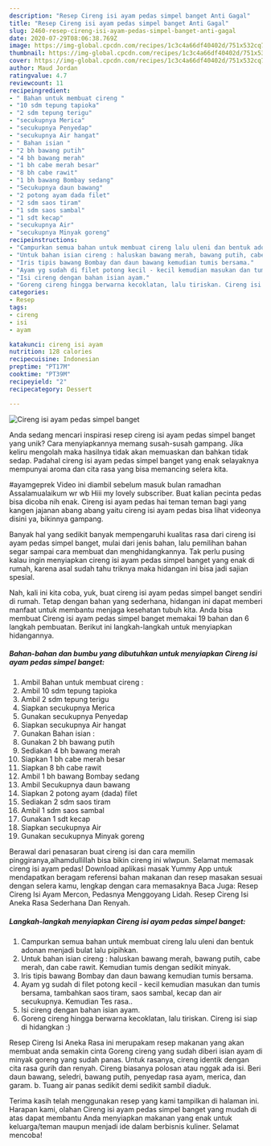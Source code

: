 ```yaml
---
description: "Resep Cireng isi ayam pedas simpel banget Anti Gagal"
title: "Resep Cireng isi ayam pedas simpel banget Anti Gagal"
slug: 2460-resep-cireng-isi-ayam-pedas-simpel-banget-anti-gagal
date: 2020-07-29T08:06:38.769Z
image: https://img-global.cpcdn.com/recipes/1c3c4a66df40402d/751x532cq70/cireng-isi-ayam-pedas-simpel-banget-foto-resep-utama.jpg
thumbnail: https://img-global.cpcdn.com/recipes/1c3c4a66df40402d/751x532cq70/cireng-isi-ayam-pedas-simpel-banget-foto-resep-utama.jpg
cover: https://img-global.cpcdn.com/recipes/1c3c4a66df40402d/751x532cq70/cireng-isi-ayam-pedas-simpel-banget-foto-resep-utama.jpg
author: Maud Jordan
ratingvalue: 4.7
reviewcount: 11
recipeingredient:
- " Bahan untuk membuat cireng "
- "10 sdm tepung tapioka"
- "2 sdm tepung terigu"
- "secukupnya Merica"
- "secukupnya Penyedap"
- "secukupnya Air hangat"
- " Bahan isian "
- "2 bh bawang putih"
- "4 bh bawang merah"
- "1 bh cabe merah besar"
- "8 bh cabe rawit"
- "1 bh bawang Bombay sedang"
- "Secukupnya daun bawang"
- "2 potong ayam dada filet"
- "2 sdm saos tiram"
- "1 sdm saos sambal"
- "1 sdt kecap"
- "secukupnya Air"
- "secukupnya Minyak goreng"
recipeinstructions:
- "Campurkan semua bahan untuk membuat cireng lalu uleni dan bentuk adonan menjadi bulat lalu pipihkan."
- "Untuk bahan isian cireng : haluskan bawang merah, bawang putih, cabe merah, dan cabe rawit. Kemudian tumis dengan sedikit minyak."
- "Iris tipis bawang Bombay dan daun bawang kemudian tumis bersama."
- "Ayam yg sudah di filet potong kecil - kecil kemudian masukan dan tumis bersama, tambahkan saos tiram, saos sambal, kecap dan air secukupnya. Kemudian Tes rasa.."
- "Isi cireng dengan bahan isian ayam."
- "Goreng cireng hingga berwarna kecoklatan, lalu tiriskan. Cireng isi siap di hidangkan :)"
categories:
- Resep
tags:
- cireng
- isi
- ayam

katakunci: cireng isi ayam 
nutrition: 128 calories
recipecuisine: Indonesian
preptime: "PT17M"
cooktime: "PT39M"
recipeyield: "2"
recipecategory: Dessert

---
```



![Cireng isi ayam pedas simpel banget](https://img-global.cpcdn.com/recipes/1c3c4a66df40402d/751x532cq70/cireng-isi-ayam-pedas-simpel-banget-foto-resep-utama.jpg)

Anda sedang mencari inspirasi resep cireng isi ayam pedas simpel banget yang unik? Cara menyiapkannya memang susah-susah gampang. Jika keliru mengolah maka hasilnya tidak akan memuaskan dan bahkan tidak sedap. Padahal cireng isi ayam pedas simpel banget yang enak selayaknya mempunyai aroma dan cita rasa yang bisa memancing selera kita.

#ayamgeprek Video ini diambil sebelum masuk bulan ramadhan Assalamualaikum wr wb Hiii my lovely subscriber. Buat kalian pecinta pedas bisa dicoba nih enak. Cireng isi ayam pedas hai teman teman bagi yang kangen jajanan abang abang yaitu cireng isi ayam pedas bisa lihat videonya disini ya, bikinnya gampang.

Banyak hal yang sedikit banyak mempengaruhi kualitas rasa dari cireng isi ayam pedas simpel banget, mulai dari jenis bahan, lalu pemilihan bahan segar sampai cara membuat dan menghidangkannya. Tak perlu pusing kalau ingin menyiapkan cireng isi ayam pedas simpel banget yang enak di rumah, karena asal sudah tahu triknya maka hidangan ini bisa jadi sajian spesial.


Nah, kali ini kita coba, yuk, buat cireng isi ayam pedas simpel banget sendiri di rumah. Tetap dengan bahan yang sederhana, hidangan ini dapat memberi manfaat untuk membantu menjaga kesehatan tubuh kita. Anda bisa membuat Cireng isi ayam pedas simpel banget memakai 19 bahan dan 6 langkah pembuatan. Berikut ini langkah-langkah untuk menyiapkan hidangannya.

<!--inarticleads1-->

##### Bahan-bahan dan bumbu yang dibutuhkan untuk menyiapkan Cireng isi ayam pedas simpel banget:

1. Ambil  Bahan untuk membuat cireng :
1. Ambil 10 sdm tepung tapioka
1. Ambil 2 sdm tepung terigu
1. Siapkan secukupnya Merica
1. Gunakan secukupnya Penyedap
1. Siapkan secukupnya Air hangat
1. Gunakan  Bahan isian :
1. Gunakan 2 bh bawang putih
1. Sediakan 4 bh bawang merah
1. Siapkan 1 bh cabe merah besar
1. Siapkan 8 bh cabe rawit
1. Ambil 1 bh bawang Bombay sedang
1. Ambil Secukupnya daun bawang
1. Siapkan 2 potong ayam (dada) filet
1. Sediakan 2 sdm saos tiram
1. Ambil 1 sdm saos sambal
1. Gunakan 1 sdt kecap
1. Siapkan secukupnya Air
1. Gunakan secukupnya Minyak goreng


Berawal dari penasaran buat cireng isi dan cara memilin pinggiranya,alhamdullillah bisa bikin cireng ini wlwpun. Selamat memasak cireng isi ayam pedas! Download aplikasi masak Yummy App untuk mendapatkan beragam referensi bahan makanan dan resep masakan sesuai dengan selera kamu, lengkap dengan cara memasaknya Baca Juga: Resep Cireng Isi Ayam Mercon, Pedasnya Menggoyang Lidah. Resep Cireng Isi Aneka Rasa Sederhana Dan Renyah. 

<!--inarticleads2-->

##### Langkah-langkah menyiapkan Cireng isi ayam pedas simpel banget:

1. Campurkan semua bahan untuk membuat cireng lalu uleni dan bentuk adonan menjadi bulat lalu pipihkan.
1. Untuk bahan isian cireng : haluskan bawang merah, bawang putih, cabe merah, dan cabe rawit. Kemudian tumis dengan sedikit minyak.
1. Iris tipis bawang Bombay dan daun bawang kemudian tumis bersama.
1. Ayam yg sudah di filet potong kecil - kecil kemudian masukan dan tumis bersama, tambahkan saos tiram, saos sambal, kecap dan air secukupnya. Kemudian Tes rasa..
1. Isi cireng dengan bahan isian ayam.
1. Goreng cireng hingga berwarna kecoklatan, lalu tiriskan. Cireng isi siap di hidangkan :)


Resep Cireng Isi Aneka Rasa ini merupakam resep makanan yang akan membuat anda semakin cinta Goreng cireng yang sudah diberi isian ayam di minyak goreng yang sudah panas. Untuk rasanya, cireng identik dengan cita rasa gurih dan renyah. Cireng biasanya polosan atau nggak ada isi. Beri daun bawang, seledri, bawang putih, penyedap rasa ayam, merica, dan garam. b. Tuang air panas sedikit demi sedikit sambil diaduk. 

Terima kasih telah menggunakan resep yang kami tampilkan di halaman ini. Harapan kami, olahan Cireng isi ayam pedas simpel banget yang mudah di atas dapat membantu Anda menyiapkan makanan yang enak untuk keluarga/teman maupun menjadi ide dalam berbisnis kuliner. Selamat mencoba!

